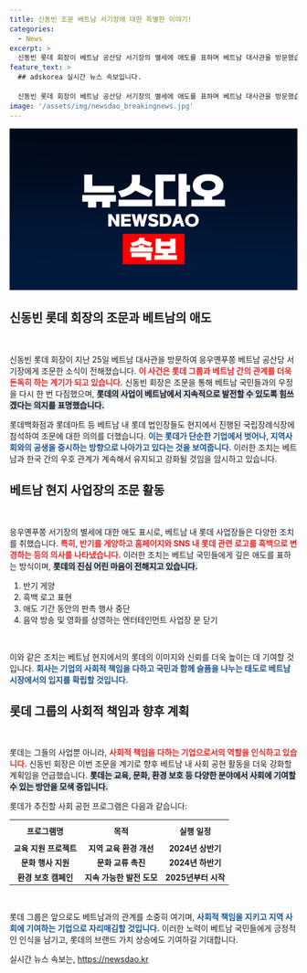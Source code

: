 ```yaml
---
title: 신동빈 조문 베트남 서기장에 대한 특별한 이야기!
categories:
  - News
excerpt: >
  신동빈 롯데 회장이 베트남 공산당 서기장의 별세에 애도를 표하며 베트남 대사관을 방문했습니다. 롯데는 조의를 담아 행사 중단과 흑백 로고 사용으로 함께 슬픔을 나눕니다.
feature_text: >
  ## adskorea 실시간 뉴스 속보입니다.

  신동빈 롯데 회장이 베트남 공산당 서기장의 별세에 애도를 표하며 베트남 대사관을 방문했습니다. 롯데는 조의를 담아 행사 중단과 흑백 로고 사용으로 함께 슬픔을 나눕니다.
image: '/assets/img/newsdao_breakingnews.jpg'
---
```


<p><img src="/assets/img/newsdao_breakingnews.jpg" alt="adskorea 속보" /></p>

<h2 data-ke-size="size26">신동빈 롯데 회장의 조문과 베트남의 애도</h2>

<p data-ke-size="size16">&nbsp;</p>

<p>신동빈 롯데 회장이 지난 25일 베트남 대사관을 방문하여 응우옌푸쫑 베트남 공산당 서기장에게 조문한 소식이 전해졌습니다. <b><span style="color: #ee2323;">이 사건은 롯데 그룹과 베트남 간의 관계를 더욱 돈독히 하는 계기가 되고 있습니다.</span></b> 신동빈 회장은 조문을 통해 베트남 국민들과의 우정을 다시 한 번 다짐했으며, <b><span style="background-color: #21538527;">롯데의 사업이 베트남에서 지속적으로 발전할 수 있도록 힘쓰겠다는 의지를 표명했습니다.</span></b> </p>

<p>롯데백화점과 롯데마트 등 베트남 내 롯데 법인장들도 현지에서 진행된 국립장례식장에 참석하여 조문에 대한 의의를 더했습니다. <b><span style="color: #1a5490;">이는 롯데가 단순한 기업에서 벗어나, 지역사회와의 공생을 중시하는 방향으로 나아가고 있다는 것을 보여줍니다.</span></b> 이러한 조치는 베트남과 한국 간의 우호 관계가 계속해서 유지되고 강화될 것임을 암시하고 있습니다.</p>

<h2 data-ke-size="size26">베트남 현지 사업장의 조문 활동</h2>

<p data-ke-size="size16">&nbsp;</p>

<p>응우옌푸쫑 서기장의 별세에 대한 애도 표시로, 베트남 내 롯데 사업장들은 다양한 조치를 취했습니다. <b><span style="color: #ee2323;">특히, 반기를 게양하고 홈페이지와 SNS 내 롯데 관련 로고를 흑백으로 변경하는 등의 의사를 나타냈습니다.</span></b> 이러한 조치는 베트남 국민들에게 깊은 애도를 표하는 방식이며, <b><span style="background-color: #21538527;">롯데의 진심 어린 마음이 전해지고 있습니다.</span></b> </p>

<ol>
<li>반기 게양</li>
<li>흑백 로고 표현</li>
<li>애도 기간 동안의 판촉 행사 중단</li>
<li>음악 방송 및 영화를 상영하는 엔터테인먼트 사업장 문 닫기</li>
</ol>

<p><br></p>

<p>이와 같은 조치는 베트남 현지에서의 롯데의 이미지와 신뢰를 더욱 높이는 데 기여할 것입니다. <b><span style="color: #1a5490;">회사는 기업의 사회적 책임을 다하고 국민과 함께 슬픔을 나누는 태도로 베트남 시장에서의 입지를 확립할 것입니다.</span></b></p>

<h2 data-ke-size="size26">롯데 그룹의 사회적 책임과 향후 계획</h2>

<p data-ke-size="size16">&nbsp;</p>

<p>롯데는 그들의 사업뿐 아니라, <b><span style="color: #ee2323;">사회적 책임을 다하는 기업으로서의 역할을 인식하고 있습니다.</span></b> 신동빈 회장은 이번 조문을 계기로 향후 베트남 내 사회 공헌 활동을 더욱 강화할 계획임을 언급했습니다. <b><span style="background-color: #21538527;">롯데는 교육, 문화, 환경 보호 등 다양한 분야에서 사회에 기여할 수 있는 방안을 모색 중입니다.</span></b> </p>

<p>롯데가 추진할 사회 공헌 프로그램은 다음과 같습니다:</p>

<table style="width:100%;">
  <tr>
    <th style="text-align: center; height: 30px;">프로그램명</th>
    <th style="text-align: center; height: 30px;">목적</th>
    <th style="text-align: center; height: 30px;">실행 일정</th>
  </tr>
  <tr>
    <td style="text-align: center; height: 17px;"><b>교육 지원 프로젝트</b></td>
    <td style="text-align: center; height: 17px;"><b>지역 교육 환경 개선</b></td>
    <td style="text-align: center; height: 17px;"><b>2024년 상반기</b></td>
  </tr>
  <tr>
    <td style="text-align: center; height: 17px;"><b>문화 행사 지원</b></td>
    <td style="text-align: center; height: 17px;"><b>문화 교류 촉진</b></td>
    <td style="text-align: center; height: 17px;"><b>2024년 하반기</b></td>
  </tr>
  <tr>
    <td style="text-align: center; height: 17px;"><b>환경 보호 캠페인</b></td>
    <td style="text-align: center; height: 17px;"><b>지속 가능한 발전 도모</b></td>
    <td style="text-align: center; height: 17px;"><b>2025년부터 시작</b></td>
  </tr>
</table>

<p><br></p>

<p>롯데 그룹은 앞으로도 베트남과의 관계를 소중히 여기며, <b><span style="color: #1a5490;">사회적 책임을 지키고 지역 사회에 기여하는 기업으로 자리매김할 것입니다.</span></b> 이러한 노력이 베트남 국민들에게 긍정적인 인식을 남기고, 롯데의 브랜드 가치 상승에도 기여하길 기대합니다.</p>
실시간 뉴스 속보는, <a href="https://newsdao.kr" rel="dofollow">https://newsdao.kr</a>


